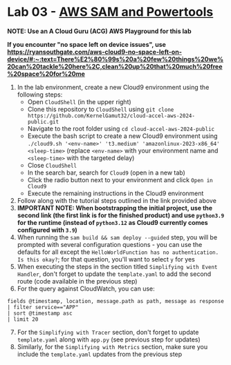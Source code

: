 # Lab 03 - [AWS SAM and Powertools](https://docs.powertools.aws.dev/lambda/python/latest/tutorial/)

**NOTE: Use an A Cloud Guru (ACG) AWS Playground for this lab**

**If you encounter "no space left on device issues", use https://ryansouthgate.com/aws-cloud9-no-space-left-on-device/#:~:text=There%E2%80%99s%20a%20few%20things%20we%20can%20tackle%20here%2C,clean%20up%20that%20much%20free%20space%20for%20me**

1. In the lab environment, create a new Cloud9 environment using the following steps:
    - Open `CloudShell` (in the upper right)
    - Clone this repository to `CloudShell` using `git clone https://github.com/KernelGamut32/cloud-accel-aws-2024-public.git`
    - Navigate to the root folder using `cd cloud-accel-aws-2024-public`
    - Execute the bash script to create a new Cloud9 environment using `./cloud9.sh '<env-name>' 't3.medium' 'amazonlinux-2023-x86_64' <sleep-time>` (replace `<env-name>` with your environment name and `<sleep-time>` with the targeted delay)
    - Close `CloudShell`
    - In the search bar, search for `Cloud9` (open in a new tab)
    - Click the radio button next to your environment and click `Open in Cloud9`
    - Execute the remaining instructions in the Cloud9 environment
1. Follow along with the tutorial steps outlined in the link provided above
1. **IMPORTANT NOTE: When bootstrapping the initial project, use the second link (the first link is for the finished product) and use `python3.9` for the runtime (instead of `python3.12` as Cloud9 currently comes configured with `3.9`)**
1. When running the `sam build && sam deploy --guided` step, you will be prompted with several configuration questions - you can use the defaults for all except the `HelloWorldFunction has no authentication. Is this okay?`; for that question, you'll want to select `y` for yes
1. When executing the steps in the section titled `Simplifying with Event Handler`, don't forget to update the `template.yaml` to add the second route (code available in the previous step)
1. For the query against CloudWatch, you can use:

```
fields @timestamp, location, message.path as path, message as response
| filter service=="APP"
| sort @timestamp asc
| limit 20
```

7. For the `Simplifying with Tracer` section, don't forget to update `template.yaml` along with `app.py` (see previous step for updates)
8. Similarly, for the `Simplifying with Metrics` section, make sure you include the `template.yaml` updates from the previous step
